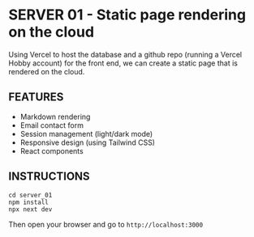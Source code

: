 # SERVER 01 - Static page rendering on the cloud

Using Vercel to host the database and a github repo (running a Vercel Hobby account) for the front end, we can create a static page that is rendered on the cloud.

## FEATURES
- Markdown rendering
- Email contact form
- Session management (light/dark mode)
- Responsive design (using Tailwind CSS)
- React components

## INSTRUCTIONS

```git clone https://github.com/dcalenzani/server_01.git
cd server_01
npm install
npx next dev
```

Then open your browser and go to `http://localhost:3000`
